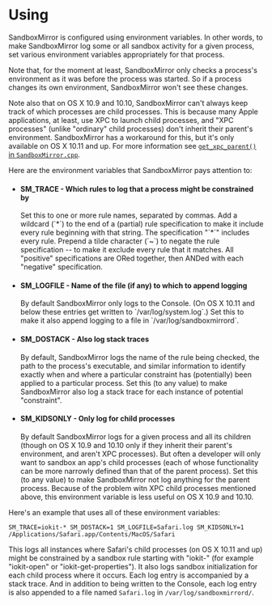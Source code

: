 # Using

SandboxMirror is configured using environment variables.  In other
words, to make SandboxMirror log some or all sandbox activity for a
given process, set various environment variables appropriately for
that process.

Note that, for the moment at least, SandboxMirror only checks a
process's environment as it was before the process was started.  So if
a process changes its own environment, SandboxMirror won't see these
changes.

Note also that on OS X 10.9 and 10.10, SandboxMirror can't always keep
track of which processes are child processes.  This is because many
Apple applications, at least, use XPC to launch child processes, and
"XPC processes" (unlike "ordinary" child processes) don't inherit
their parent's environment.  SandboxMirror has a workaround for this,
but it's only available on OS X 10.11 and up.  For more information
see [`get_xpc_parent()` in
`SandboxMirror.cpp`](SandboxMirror/SandboxMirror/SandboxMirror.cpp#L712).

Here are the environment variables that SandboxMirror pays attention
to:

* #### SM_TRACE - Which rules to log that a process might be constrained by
  <p>
  Set this to one or more rule names, separated by commas.  Add a
  wildcard (`*`) to the end of a (partial) rule specification to make
  it include every rule beginning with that string.  The specification
  "`*`" includes every rule.  Prepend a tilde character (`~`) to
  negate the rule specification -- to make it exclude every rule that
  it matches.  All "positive" specifications are ORed together, then
  ANDed with each "negative" specification.

* #### SM_LOGFILE - Name of the file (if any) to which to append logging
  <p>
  By default SandboxMirror only logs to the Console.  (On OS X 10.11
  and below these entries get written to `/var/log/system.log`.)  Set
  this to make it also append logging to a file in
  `/var/log/sandboxmirrord`.

* #### SM_DOSTACK - Also log stack traces
  <p>
  By default, SandboxMirror logs the name of the rule being checked,
  the path to the process's executable, and similar information to
  identify exactly when and where a particular constraint has
  (potentially) been applied to a particular process.  Set this (to
  any value) to make SandboxMirror also log a stack trace for each
  instance of potential "constraint".

* #### SM_KIDSONLY - Only log for child processes
  <p>
  By default SandboxMirror logs for a given process and all its
  children (though on OS X 10.9 and 10.10 only if they inherit their
  parent's environment, and aren't XPC processes).  But often a
  developer will only want to sandbox an app's child processes (each
  of whose functionality can be more narrowly defined than that of the
  parent process).  Set this (to any value) to make SandboxMirror not
  log anything for the parent process.  Because of the problem witn
  XPC child processes mentioned above, this environment variable is
  less useful on OS X 10.9 and 10.10.

Here's an example that uses all of these environment variables:

`SM_TRACE=iokit-* SM_DOSTACK=1 SM_LOGFILE=Safari.log SM_KIDSONLY=1 /Applications/Safari.app/Contents/MacOS/Safari`

This logs all instances where Safari's child processes (on OS X 10.11
and up) might be constrained by a sandbox rule starting with "iokit-"
(for example "iokit-open" or "iokit-get-properties").  It also logs
sandbox initialization for each child process where it occurs.  Each
log entry is accompanied by a stack trace.  And in addition to being
written to the Console, each log entry is also appended to a file
named `Safari.log` in `/var/log/sandboxmirrord/`.
